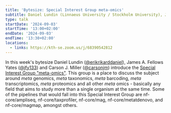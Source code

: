 ```yaml
---
title: 'Bytesize: Special Interest Group meta-omics'
subtitle: Daniel Lundin (Linnaeus University / Stockholm University), James Fellows Yates (HKI Jena / MPI-EVA Leipzig) and Carson J. Miller (University of Washington)
type: talk
startDate: '2024-09-03'
startTime: '13:00+02:00'
endDate: '2024-09-03'
endTime: '13:30+02:00'
locations:
  - links: https://kth-se.zoom.us/j/68390542812
---
```


In this week's bytesize Daniel Lundin ([@erikrikarddaniel](https://github.com/erikrikarddaniel)), James A. Fellows Yates ([@jfy133](https://github.com/jfy133)) and Carson J. Miller ([@carsonjm](https://github.com/carsonjm)) introduce the [Special Interest Group "meta-omics"](https://nf-co.re/special-interest-groups/meta-omics).
This group is a place to discuss the subject around _meta_ genomics, _meta_ taxonomics, _meta_ barcoding, _meta_ transcriptomics, _meta_ proteomics and all other _meta_ omics - basically any field that aims to study more than a single organism at the same time. Some of the pipelines that would fall into this Special Interest Group are nf-core/ampliseq, nf-core/taxprofiler, nf-core/mag, nf-core/metatdenovo, and nf-core/magmap, amongst others.
